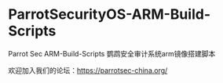 # ParrotSecurityOS-ARM-Build-Scripts
Parrot Sec ARM-Build-Scripts
鹦鹉安全审计系统arm镜像搭建脚本






欢迎加入我们的论坛：https://parrotsec-china.org/
